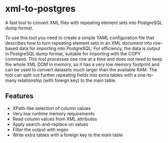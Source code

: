 # xml-to-postgres
A fast tool to convert XML files with repeating element sets into PostgreSQL dump format.

To use this tool you need to create a simple YAML configuration file that describes how to turn repeating element sets in an XML document into row-based data for importing into PostgreSQL. For efficiency, the data is output in PostgreSQL dump format, suitable for importing with the COPY command. This tool processes one row at a time and does not need to keep the whole XML DOM in memory, so it has a very low memory footprint and can be used to convert datasets much larger than the available RAM. The tool can split out further repeating fields into extra tables with a one-to-many relationship (with foreign key) to the main table.

## Features

 * XPath-like selection of column values
 * Very low runtime memory requirements
 * Read column values from XML attributes
 * Apply search-and-replace on values
 * Filter the output with regex
 * Write extra tables with a foreign key to the main table
